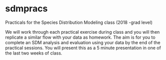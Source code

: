 # sdmpracs
Practicals for the Species Distribution Modeling class (2018 -grad level)

We will work through each practical exercise during class and you will then replicate a similar flow with your data as homework. 
The aim is for you to complete an SDM analysis and evaluation using your data by the end of the practical sessions. You will present this as a 5 minute presentation in one of the last two weeks of class. 
